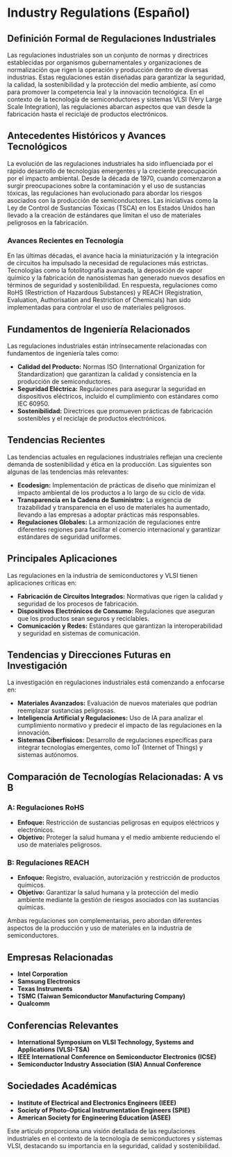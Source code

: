 # Industry Regulations (Español)

## Definición Formal de Regulaciones Industriales

Las regulaciones industriales son un conjunto de normas y directrices establecidas por organismos gubernamentales y organizaciones de normalización que rigen la operación y producción dentro de diversas industrias. Estas regulaciones están diseñadas para garantizar la seguridad, la calidad, la sostenibilidad y la protección del medio ambiente, así como para promover la competencia leal y la innovación tecnológica. En el contexto de la tecnología de semiconductores y sistemas VLSI (Very Large Scale Integration), las regulaciones abarcan aspectos que van desde la fabricación hasta el reciclaje de productos electrónicos.

## Antecedentes Históricos y Avances Tecnológicos

La evolución de las regulaciones industriales ha sido influenciada por el rápido desarrollo de tecnologías emergentes y la creciente preocupación por el impacto ambiental. Desde la década de 1970, cuando comenzaron a surgir preocupaciones sobre la contaminación y el uso de sustancias tóxicas, las regulaciones han evolucionado para abordar los riesgos asociados con la producción de semiconductores. Las iniciativas como la Ley de Control de Sustancias Tóxicas (TSCA) en los Estados Unidos han llevado a la creación de estándares que limitan el uso de materiales peligrosos en la fabricación.

### Avances Recientes en Tecnología

En las últimas décadas, el avance hacia la miniaturización y la integración de circuitos ha impulsado la necesidad de regulaciones más estrictas. Tecnologías como la fotolitografía avanzada, la deposición de vapor químico y la fabricación de nanosistemas han generado nuevos desafíos en términos de seguridad y sostenibilidad. En respuesta, regulaciones como RoHS (Restriction of Hazardous Substances) y REACH (Registration, Evaluation, Authorisation and Restriction of Chemicals) han sido implementadas para controlar el uso de materiales peligrosos.

## Fundamentos de Ingeniería Relacionados

Las regulaciones industriales están intrínsecamente relacionadas con fundamentos de ingeniería tales como:

- **Calidad del Producto:** Normas ISO (International Organization for Standardization) que garantizan la calidad y consistencia en la producción de semiconductores.
- **Seguridad Eléctrica:** Regulaciones para asegurar la seguridad en dispositivos eléctricos, incluido el cumplimiento con estándares como IEC 60950.
- **Sostenibilidad:** Directrices que promueven prácticas de fabricación sostenibles y el reciclaje de productos electrónicos.

## Tendencias Recientes

Las tendencias actuales en regulaciones industriales reflejan una creciente demanda de sostenibilidad y ética en la producción. Las siguientes son algunas de las tendencias más relevantes:

- **Ecodesign:** Implementación de prácticas de diseño que minimizan el impacto ambiental de los productos a lo largo de su ciclo de vida.
- **Transparencia en la Cadena de Suministro:** La exigencia de trazabilidad y transparencia en el uso de materiales ha aumentado, llevando a las empresas a adoptar prácticas más responsables.
- **Regulaciones Globales:** La armonización de regulaciones entre diferentes regiones para facilitar el comercio internacional y garantizar estándares de seguridad uniformes.

## Principales Aplicaciones

Las regulaciones en la industria de semiconductores y VLSI tienen aplicaciones críticas en:

- **Fabricación de Circuitos Integrados:** Normativas que rigen la calidad y seguridad de los procesos de fabricación.
- **Dispositivos Electrónicos de Consumo:** Regulaciones que aseguran que los productos sean seguros y reciclables.
- **Comunicación y Redes:** Estándares que garantizan la interoperabilidad y seguridad en sistemas de comunicación.

## Tendencias y Direcciones Futuras en Investigación

La investigación en regulaciones industriales está comenzando a enfocarse en:

- **Materiales Avanzados:** Evaluación de nuevos materiales que podrían reemplazar sustancias peligrosas.
- **Inteligencia Artificial y Regulaciones:** Uso de IA para analizar el cumplimiento normativo y predecir el impacto de las regulaciones en la innovación.
- **Sistemas Ciberfísicos:** Desarrollo de regulaciones específicas para integrar tecnologías emergentes, como IoT (Internet of Things) y sistemas autónomos.

## Comparación de Tecnologías Relacionadas: A vs B

### A: Regulaciones RoHS
- **Enfoque:** Restricción de sustancias peligrosas en equipos eléctricos y electrónicos.
- **Objetivo:** Proteger la salud humana y el medio ambiente reduciendo el uso de materiales peligrosos.

### B: Regulaciones REACH
- **Enfoque:** Registro, evaluación, autorización y restricción de productos químicos.
- **Objetivo:** Garantizar la salud humana y la protección del medio ambiente mediante la gestión de riesgos asociados con las sustancias químicas.

Ambas regulaciones son complementarias, pero abordan diferentes aspectos de la producción y uso de materiales en la industria de semiconductores.

## Empresas Relacionadas

- **Intel Corporation**
- **Samsung Electronics**
- **Texas Instruments**
- **TSMC (Taiwan Semiconductor Manufacturing Company)**
- **Qualcomm**

## Conferencias Relevantes

- **International Symposium on VLSI Technology, Systems and Applications (VLSI-TSA)**
- **IEEE International Conference on Semiconductor Electronics (ICSE)**
- **Semiconductor Industry Association (SIA) Annual Conference**

## Sociedades Académicas

- **Institute of Electrical and Electronics Engineers (IEEE)**
- **Society of Photo-Optical Instrumentation Engineers (SPIE)**
- **American Society for Engineering Education (ASEE)**

Este artículo proporciona una visión detallada de las regulaciones industriales en el contexto de la tecnología de semiconductores y sistemas VLSI, destacando su importancia en la seguridad, calidad y sostenibilidad.